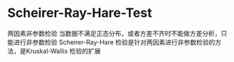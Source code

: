# Scheirer-Ray-Hare-Test
两因素非参数检验
当数据不满足正态分布，或者方差不齐时不能做方差分析，只能进行非参数检验
Scheirer-Ray-Hare 检验是针对两因素进行非参数检验的方法，是Kruskal-Wallis 检验的扩展
